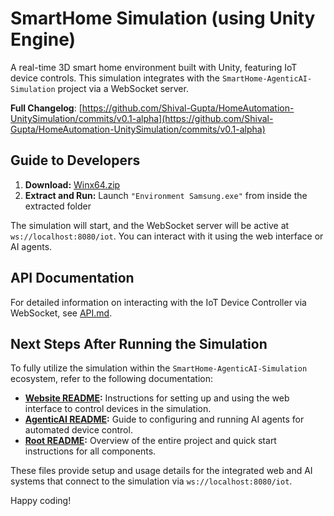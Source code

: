 # SmartHome Simulation (using Unity Engine)

A real-time 3D smart home environment built with Unity, featuring IoT device controls. This simulation integrates with the `SmartHome-AgenticAI-Simulation` project via a WebSocket server.

**Full Changelog**: [https://github.com/Shival-Gupta/HomeAutomation-UnitySimulation/commits/v0.1-alpha](https://github.com/Shival-Gupta/HomeAutomation-UnitySimulation/commits/v0.1-alpha)

## Guide to Developers

1. **Download:** [Winx64.zip](https://github.com/Shival-Gupta/HomeAutomation-UnitySimulation/releases/download/v0.1-alpha/Win.x64.zip)
2. **Extract and Run:** Launch `"Environment Samsung.exe"` from inside the extracted folder

The simulation will start, and the WebSocket server will be active at `ws://localhost:8080/iot`. You can interact with it using the web interface or AI agents.

## API Documentation

For detailed information on interacting with the IoT Device Controller via WebSocket, see [API.md](./API.md).

## Next Steps After Running the Simulation

To fully utilize the simulation within the `SmartHome-AgenticAI-Simulation` ecosystem, refer to the following documentation:
- **[Website README](../Website/README.md):** Instructions for setting up and using the web interface to control devices in the simulation.
- **[AgenticAI README](../AgenticAI/README.md):** Guide to configuring and running AI agents for automated device control.
- **[Root README](../README.md):** Overview of the entire project and quick start instructions for all components.

These files provide setup and usage details for the integrated web and AI systems that connect to the simulation via `ws://localhost:8080/iot`.

Happy coding!
